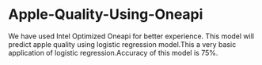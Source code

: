 # Apple-Quality-Using-Oneapi

We have used Intel Optimized Oneapi for better experience.
This model will predict apple quality using logistic regression model.This a very basic application of logistic regression.Accuracy of this model is 75%.

